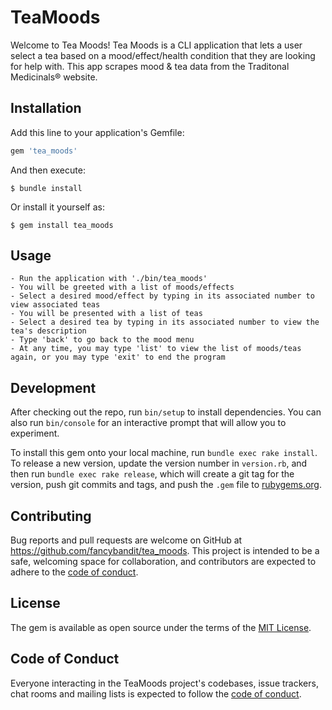 # TeaMoods

Welcome to Tea Moods! Tea Moods is a CLI application that lets a user select a tea based on a mood/effect/health condition that they are looking for help with. This app scrapes mood & tea data from the Traditonal Medicinals® website.

## Installation

Add this line to your application's Gemfile:

```ruby
gem 'tea_moods'
```

And then execute:

    $ bundle install

Or install it yourself as:

    $ gem install tea_moods

## Usage

    - Run the application with './bin/tea_moods'
    - You will be greeted with a list of moods/effects
    - Select a desired mood/effect by typing in its associated number to view associated teas
    - You will be presented with a list of teas
    - Select a desired tea by typing in its associated number to view the tea's description
    - Type 'back' to go back to the mood menu
    - At any time, you may type 'list' to view the list of moods/teas again, or you may type 'exit' to end the program

## Development

After checking out the repo, run `bin/setup` to install dependencies. You can also run `bin/console` for an interactive prompt that will allow you to experiment.

To install this gem onto your local machine, run `bundle exec rake install`. To release a new version, update the version number in `version.rb`, and then run `bundle exec rake release`, which will create a git tag for the version, push git commits and tags, and push the `.gem` file to [rubygems.org](https://rubygems.org).

## Contributing

Bug reports and pull requests are welcome on GitHub at https://github.com/fancybandit/tea_moods. This project is intended to be a safe, welcoming space for collaboration, and contributors are expected to adhere to the [code of conduct](https://github.com/fancybandit/tea_moods/blob/master/CODE_OF_CONDUCT.md).


## License

The gem is available as open source under the terms of the [MIT License](https://opensource.org/licenses/MIT).

## Code of Conduct

Everyone interacting in the TeaMoods project's codebases, issue trackers, chat rooms and mailing lists is expected to follow the [code of conduct](https://github.com/fancybandit/tea_moods/blob/master/CODE_OF_CONDUCT.md).
